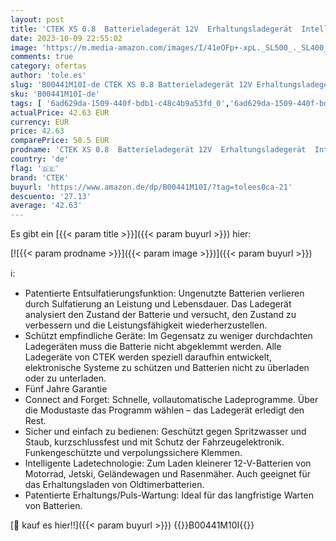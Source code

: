 ```yaml
---
layout: post
title: 'CTEK XS 0.8  Batterieladegerät 12V  Erhaltungsladegerät  Intelligentes Ladegerät Motorrad  Jetski Motorschlitten  Wasserfahrzeug  Rasenmäher  Batteriepfleger Mit Entsulfatierungsprogramm  Schwarz/Rot'
date: 2023-10-09 22:55:02
image: 'https://m.media-amazon.com/images/I/41eOFp+-xpL._SL500_._SL400_.jpg'
comments: true
category: ofertas
author: 'tole.es'
slug: 'B00441M10I-de CTEK XS 0.8 Batterieladegerät 12V Erhaltungsladegerät...'
sku: 'B00441M10I-de'
tags: [ '6ad629da-1509-440f-bdb1-c48c4b9a53fd_0','6ad629da-1509-440f-bdb1-c48c4b9a53fd_601','6ad629da-1509-440f-bdb1-c48c4b9a53fd_8901','6ad629da-1509-440f-bdb1-c48c4b9a53fd_9901','Arborist Merchandising Root','Auto & Motorrad','Batterien & Ladegeräte','Batteriewerkzeuge','Füge dein erstes Auto der Garage hinzu','Ladegeräte für Autobatterien','Rabatt auf ausgewählte Auto-Produkte','Self Service','Special Features Stores','Werkzeuge','ctek','🇩🇪', ]
actualPrice: 42.63 EUR
currency: EUR
price: 42.63
comparePrice: 58.5 EUR
prodname: 'CTEK XS 0.8  Batterieladegerät 12V  Erhaltungsladegerät  Intelligentes Ladegerät Motorrad  Jetski Motorschlitten  Wasserfahrzeug  Rasenmäher  Batteriepfleger Mit Entsulfatierungsprogramm  Schwarz/Rot'
country: 'de'
flag: '🇩🇪'
brand: 'CTEK'
buyurl: 'https://www.amazon.de/dp/B00441M10I/?tag=tolees0ca-21'
descuento: '27.13'
average: '42.63'
---
```


Es gibt ein [{{< param title >}}]({{< param buyurl >}}) hier:

[![{{< param prodname >}}]({{< param image >}})]({{< param buyurl >}})

ℹ️:

- Patentierte Entsulfatierungsfunktion: Ungenutzte Batterien verlieren durch Sulfatierung an Leistung und Lebensdauer. Das Ladegerät analysiert den Zustand der Batterie und versucht, den Zustand zu verbessern und die Leistungsfähigkeit wiederherzustellen.
- Schützt empfindliche Geräte: Im Gegensatz zu weniger durchdachten Ladegeräten muss die Batterie nicht abgeklemmt werden. Alle Ladegeräte von CTEK werden speziell daraufhin entwickelt, elektronische Systeme zu schützen und Batterien nicht zu überladen oder zu unterladen.
- Fünf Jahre Garantie
- Connect and Forget: Schnelle, vollautomatische Ladeprogramme. Über die Modustaste das Programm wählen – das Ladegerät erledigt den Rest.
- Sicher und einfach zu bedienen: Geschützt gegen Spritzwasser und Staub, kurzschlussfest und mit Schutz der Fahrzeugelektronik. Funkengeschützte und verpolungssichere Klemmen.
- Intelligente Ladetechnologie: Zum Laden kleinerer 12-V-Batterien von Motorrad, Jetski, Geländewagen und Rasenmäher. Auch geeignet für das Erhaltungsladen von Oldtimerbatterien.
- Patentierte Erhaltungs/Puls-Wartung: Ideal für das langfristige Warten von Batterien.

[🛒 kauf es hier!!]({{< param buyurl >}})
{{<world>}}B00441M10I{{</world>}}
